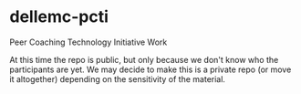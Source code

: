 # dellemc-pcti
Peer Coaching Technology Initiative Work

At this time the repo is public, but only because we don't know who the participants are yet.
We may decide to make this is a private repo (or move it altogether) depending on the sensitivity of the material.
